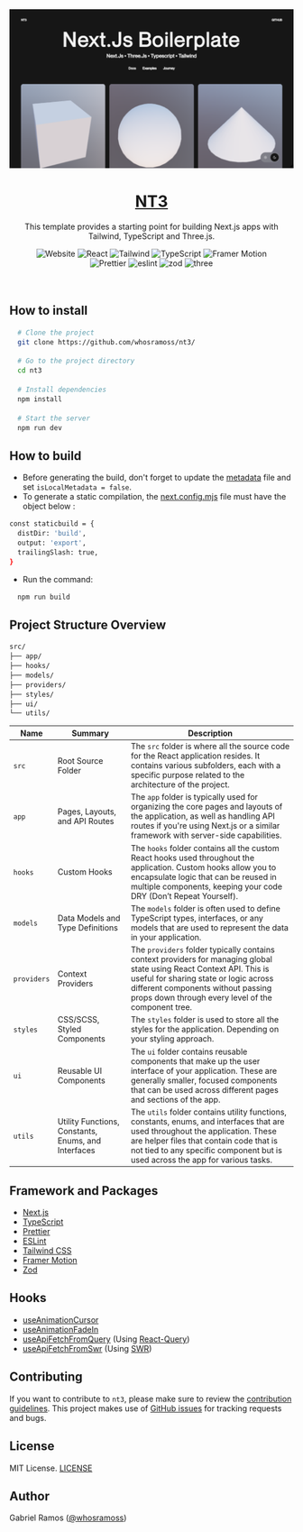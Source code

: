 <a href="https://github.com/whosramoss/nt3">
  <img alt="NT3" src="./public/nt3-thumbnail.png" />
  <h1 align="center">NT3</h1>
</a>

<p align="center">
  This template provides a starting point for building Next.js apps with Tailwind, TypeScript and Three.js.
</p>

<div align="center">
  <img src="https://img.shields.io/badge/next.js-242424?style=for-the-badge&logo=nextdotjs" alt="Website">
  <img src="https://img.shields.io/badge/React-563D7C?style=for-the-badge&logo=React&logoColor=fff" alt="React">
  <img src="https://img.shields.io/badge/Tailwind-FEFEFE?style=for-the-badge&logo=tailwindcss" alt="Tailwind">
  <img src="https://img.shields.io/badge/Typescript-007acc?style=for-the-badge&logo=typescript&logoColor=fff" alt="TypeScript">
  <img src="https://img.shields.io/badge/Framer%20Motion-CC6699?style=for-the-badge&logo=framer" alt="Framer Motion">
  <br/>
  <img src="https://img.shields.io/badge/Prettier-242424?style=for-the-badge&logo=prettier" alt="Prettier">
  <img src="https://img.shields.io/badge/eslint-0170FE?style=for-the-badge&logo=eslint" alt="eslint">
  <img src="https://img.shields.io/badge/zod-242424?style=for-the-badge&logo=zod" alt="zod">
   <img src="https://img.shields.io/badge/three-242424?style=for-the-badge&logo=three.js" alt="three">
</div>
<br/>

<br/>



## How to install 

```bash
  # Clone the project
  git clone https://github.com/whosramoss/nt3/

  # Go to the project directory
  cd nt3

  # Install dependencies
  npm install

  # Start the server 
  npm run dev
```

## How to build 
- Before generating the build, don't forget to update the [metadata](./src/utils/meta.ts) file and set ```isLocalMetadata = false```.
- To generate a static compilation, the [next.config.mjs](./next.config.mjs) file must have the object below :
```bash
const staticbuild = {
  distDir: 'build',
  output: 'export',
  trailingSlash: true,
}
```
- Run the command:
```bash
  npm run build
```

## Project Structure Overview 

```bash
src/
├── app/
├── hooks/
├── models/
├── providers/
├── styles/
├── ui/
└── utils/
```

| Name | Summary | Description |
| -------- | ------- | ------- |
| `src` | Root Source Folder | The `src` folder is where all the source code for the React application resides. It contains various subfolders, each with a specific purpose related to the architecture of the project. |
| `app` | Pages, Layouts, and API Routes | The `app` folder is typically used for organizing the core pages and layouts of the application, as well as handling API routes if you're using Next.js or a similar framework with server-side capabilities.|
| `hooks` | Custom Hooks | The `hooks` folder contains all the custom React hooks used throughout the application. Custom hooks allow you to encapsulate logic that can be reused in multiple components, keeping your code DRY (Don’t Repeat Yourself). |
| `models` | Data Models and Type Definitions | The `models` folder is often used to define TypeScript types, interfaces, or any models that are used to represent the data in your application. |
| `providers` | Context Providers | The `providers` folder typically contains context providers for managing global state using React Context API. This is useful for sharing state or logic across different components without passing props down through every level of the component tree. |
| `styles` | CSS/SCSS, Styled Components | The `styles` folder is used to store all the styles for the application. Depending on your styling approach. |
| `ui` | Reusable UI Components | The `ui` folder contains reusable components that make up the user interface of your application. These are generally smaller, focused components that can be used across different pages and sections of the app. |
| `utils` | Utility Functions, Constants, Enums, and Interfaces | The `utils` folder contains utility functions, constants, enums, and interfaces that are used throughout the application. These are helper files that contain code that is not tied to any specific component but is used across the app for various tasks. |

## Framework and Packages 
- [Next.js](https://nextjs.org/) 
- [TypeScript](https://www.typescriptlang.org/) 
- [Prettier](https://prettier.io/)
- [ESLint](https://eslint.org/) 
- [Tailwind CSS](https://tailwindcss.com/) 
- [Framer Motion](https://framer.com/motion) 
- [Zod](https://zod.dev/) 

## Hooks 
- [useAnimationCursor](./src/hooks/useAnimationCursor.ts)
- [useAnimationFadeIn](./src/hooks/useAnimationFadeIn.ts)
- [useApiFetchFromQuery](./src/hooks/useApiFetchFromQuery.ts) (Using [React-Query](https://www.npmjs.com/package/react-query))
- [useApiFetchFromSwr](./src/hooks/useApiFetchFromSwr.ts) (Using [SWR](https://www.npmjs.com/package/swr))

## Contributing 
If you want to contribute to `nt3`, please make sure to review the [contribution guidelines](https://github.com/whosramoss/nt3/blob/master/CONTRIBUTING.md). This project makes use of [GitHub issues](https://github.com/whosramoss/nt3/issues) for
tracking requests and bugs.

## License 

MIT License. [LICENSE](./LICENSE)

## Author 

Gabriel Ramos ([@whosramoss](https://github.com/whosramoss))

